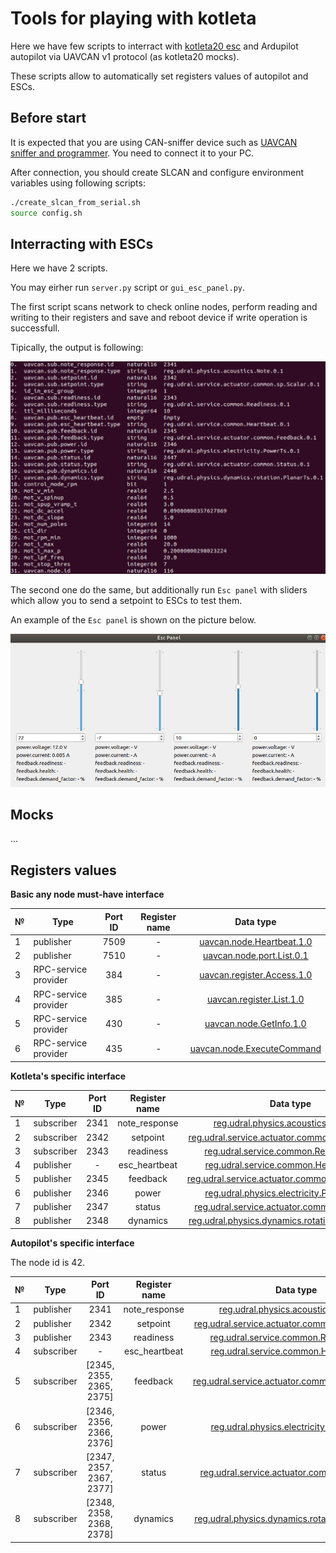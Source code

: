 # Tools for playing with kotleta

Here we have few scripts to interract with [kotleta20 esc](http://www.holybro.com/product/kotleta20/) and Ardupilot autopilot via UAVCAN v1 protocol (as kotleta20 mocks).

These scripts allow to automatically set registers values of autopilot and ESCs.

## Before start

It is expected that you are using CAN-sniffer device such as [UAVCAN sniffer and programmer](https://github.com/InnopolisAero/inno_uavcan_node_binaries/blob/master/doc/programmer_sniffer/README.md). You need to connect it to your PC.

After connection, you should create SLCAN and configure environment variables using following scripts:

```bash
./create_slcan_from_serial.sh
source config.sh
```


## Interracting with ESCs

Here we have 2 scripts.

You may eirher run `server.py` script or `gui_esc_panel.py`.

The first script scans network to check online nodes, perform reading and writing to their registers and save and reboot device if write operation is successfull.

Tipically, the output is following:

![kotleta_registers](img/kotleta_registers.png?raw=true "kotleta_registers")


The second one do the same, but additionally run `Esc panel` with sliders which allow you to send a setpoint to ESCs to test them.

An example of the `Esc panel` is shown on the picture below.

![esc_panel](img/esc_panel.png?raw=true "esc_panel")

## Mocks

...


## Registers values

**Basic any node must-have interface**

| № | Type                 |Port ID| Register name | Data type                  |
| - | -------------------- |:-----:|:-------------:|:--------------------------:|
| 1 | publisher            | 7509  | -             | [uavcan.node.Heartbeat.1.0](https://github.com/UAVCAN/public_regulated_data_types/blob/master/uavcan/node/7509.Heartbeat.1.0.uavcan)  |
| 2 | publisher            | 7510  | -             | [uavcan.node.port.List.0.1](https://github.com/UAVCAN/public_regulated_data_types/blob/master/uavcan/node/port/7510.List.0.1.uavcan)  |
| 3 | RPC-service provider | 384   | -             | [uavcan.register.Access.1.0](https://github.com/UAVCAN/public_regulated_data_types/blob/master/uavcan/register/384.Access.1.0.uavcan) |
| 4 | RPC-service provider | 385   | -             | [uavcan.register.List.1.0](https://github.com/UAVCAN/public_regulated_data_types/blob/master/uavcan/register/385.List.1.0.uavcan)   |
| 5 | RPC-service provider | 430   | -             | [uavcan.node.GetInfo.1.0](https://github.com/UAVCAN/public_regulated_data_types/blob/master/uavcan/node/430.GetInfo.1.0.uavcan)    |
| 6 | RPC-service provider | 435   | -             | [uavcan.node.ExecuteCommand](https://github.com/UAVCAN/public_regulated_data_types/blob/master/uavcan/node/435.ExecuteCommand.1.0.uavcan) |

**Kotleta's specific interface**

| № | Type                 |Port ID| Register name | Data type                                        |
| - | -------------------- |:-----:|:-------------:|:------------------------------------------------:|
| 1 | subscriber           | 2341  | note_response | [reg.udral.physics.acoustics.Note_0_1](https://github.com/UAVCAN/public_regulated_data_types/blob/master/reg/udral/physics/acoustics/Note.0.1.uavcan)             |
| 2 | subscriber           | 2342  | setpoint      | [reg.udral.service.actuator.common.sp.Scalar_0_1](https://github.com/UAVCAN/public_regulated_data_types/blob/master/reg/udral/service/actuator/common/sp/Vector4.0.1.uavcan)  |
| 3 | subscriber           | 2343  | readiness     | [reg.udral.service.common.Readiness_0_1](https://github.com/UAVCAN/public_regulated_data_types/blob/master/reg/udral/service/common/Readiness.0.1.uavcan)           |
| 4 | publisher            | -     | esc_heartbeat | [reg.udral.service.common.Heartbeat_0_1](https://github.com/UAVCAN/public_regulated_data_types/blob/master/reg/udral/service/common/Heartbeat.0.1.uavcan)           |
| 5 | publisher            | 2345  | feedback      | [reg.udral.service.actuator.common.Feedback_0_1](https://github.com/UAVCAN/public_regulated_data_types/blob/master/reg/udral/service/actuator/common/Feedback.0.1.uavcan)   |
| 6 | publisher            | 2346  | power         | [reg.udral.physics.electricity.PowerTs_0_1](https://github.com/UAVCAN/public_regulated_data_types/blob/master/reg/udral/physics/electricity/PowerTs.0.1.uavcan)        |
| 7 | publisher            | 2347  | status        | [reg.udral.service.actuator.common.Status_0_1](https://github.com/UAVCAN/public_regulated_data_types/blob/master/reg/udral/service/actuator/common/Status.0.1.uavcan)     |
| 8 | publisher            | 2348  | dynamics      | [reg.udral.physics.dynamics.rotation.PlanarTs_0_1](https://github.com/UAVCAN/public_regulated_data_types/blob/master/reg/udral/physics/dynamics/rotation/PlanarTs.0.1.uavcan) |

**Autopilot's specific interface**

The node id is 42.

| № | Type                 |Port ID| Register name | Data type                                        |
| - | -------------------- |:-----:|:-------------:|:------------------------------------------------:|
| 1 | publisher            | 2341  | note_response | [reg.udral.physics.acoustics.Note_0_1](https://github.com/UAVCAN/public_regulated_data_types/blob/master/reg/udral/physics/acoustics/Note.0.1.uavcan)             |
| 2 | publisher            | 2342  | setpoint      | [reg.udral.service.actuator.common.sp.Scalar_0_1](https://github.com/UAVCAN/public_regulated_data_types/blob/master/reg/udral/service/actuator/common/sp/Vector4.0.1.uavcan)  |
| 3 | publisher            | 2343  | readiness     | [reg.udral.service.common.Readiness_0_1](https://github.com/UAVCAN/public_regulated_data_types/blob/master/reg/udral/service/common/Readiness.0.1.uavcan)           |
| 4 | subscriber           | -     | esc_heartbeat | [reg.udral.service.common.Heartbeat_0_1](https://github.com/UAVCAN/public_regulated_data_types/blob/master/reg/udral/service/common/Heartbeat.0.1.uavcan)           |
| 5 | subscriber           | [2345, 2355, 2365, 2375] | feedback      | [reg.udral.service.actuator.common.Feedback_0_1](https://github.com/UAVCAN/public_regulated_data_types/blob/master/reg/udral/service/actuator/common/Feedback.0.1.uavcan)   |
| 6 | subscriber           | [2346, 2356, 2366, 2376]  | power         | [reg.udral.physics.electricity.PowerTs_0_1](https://github.com/UAVCAN/public_regulated_data_types/blob/master/reg/udral/physics/electricity/PowerTs.0.1.uavcan)        |
| 7 | subscriber           | [2347, 2357, 2367, 2377]  | status        | [reg.udral.service.actuator.common.Status_0_1](https://github.com/UAVCAN/public_regulated_data_types/blob/master/reg/udral/service/actuator/common/Status.0.1.uavcan)     |
| 8 | subscriber           | [2348, 2358, 2368, 2378]  | dynamics      | [reg.udral.physics.dynamics.rotation.PlanarTs_0_1](https://github.com/UAVCAN/public_regulated_data_types/blob/master/reg/udral/physics/dynamics/rotation/PlanarTs.0.1.uavcan) |
